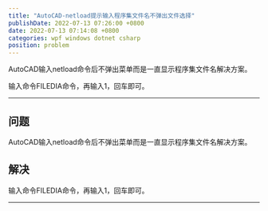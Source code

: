 ```yaml
---
title: "AutoCAD-netload提示输入程序集文件名不弹出文件选择"
publishDate: 2022-07-13 07:26:00 +0800
date: 2022-07-13 07:14:08 +0800
categories: wpf windows dotnet csharp
position: problem
---
```


AutoCAD输入netload命令后不弹出菜单而是一直显示程序集文件名解决方案。

输入命令FILEDIA命令，再输入1，回车即可。

---

<div id="toc"></div>

## 问题

AutoCAD输入netload命令后不弹出菜单而是一直显示程序集文件名解决方案。

## 解决

输入命令FILEDIA命令，再输入1，回车即可。

---

